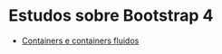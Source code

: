# Estudos sobre Bootstrap 4

* [Containers e containers fluidos](https://www.w3schools.com/bootstrap4/bootstrap_containers.asp)
